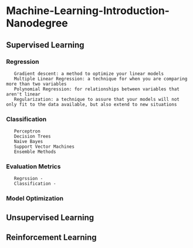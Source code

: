 # Machine-Learning-Introduction-Nanodegree
## Supervised Learning
   ### Regression
       Gradient descent: a method to optimize your linear models
       Multiple Linear Regression: a technique for when you are comparing more than two variables
       Polynomial Regression: for relationships between variables that aren't linear
       Regularization: a technique to assure that your models will not only fit to the data available, but also extend to new situations
   
   ### Classification
       Perceptron
       Decision Trees
       Naive Bayes
       Support Vector Machines
       Ensemble Methods
   ### Evaluation Metrics
       Regrssion - 
       Classification - 
   ### Model Optimization
       

## Unsupervised Learning
## Reinforcement Learning
